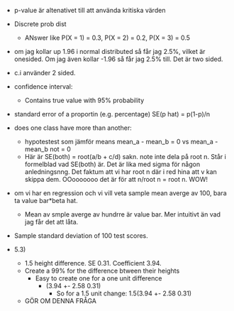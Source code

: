 * p-value är altenativet till att använda kritiska värden

* Discrete prob dist
  * ANswer like P(X = 1) = 0.3, P(X = 2) = 0.2, P(X = 3) = 0.5

* om jag kollar up 1.96 i normal distributed så får jag 2.5%, vilket är onesided. Om jag även kollar -1.96 så får jag 2.5% till. Det är two sided. 

* c.i använder 2 sided.

* confidence interval:
  * Contains true value with 95% probability

* standard error of a proportin (e.g. percentage) SE(p hat) = p(1-p)/n

* does one class have more than another:
  * hypotestest som jämför means mean_a - mean_b = 0 vs mean_a - mean_b not = 0
  * Här är SE(both) = root(a/b + c/d) sakn. note inte dela på root n. Står i formelblad vad SE(both) är. Det är lika med sigma för någon anledningsnng. Det faktum att vi har root n där i red hina att v kan skippa dem. OOooooooo det är för att n/root n = root n. WOW!

* om vi har en regression och vi vill veta sample mean averge av 100, bara ta value bar*beta hat.
  * Mean av smple averge av hundrre är value bar. Mer intuitivt än vad jag får det att låta.

* Sample standard deviation of 100 test scores.

* 5.3)
  * 1.5 height difference. SE 0.31. Coefficient 3.94.
  * Create a 99% for the difference btween their heights
    * Easy to create one for a one unit difference
      * (3.94 +- 2.58 0.31)
        * So for a 1.5 unit change: 1.5(3.94 +- 2.58 0.31)
  * GÖR OM DENNA FRÅGA